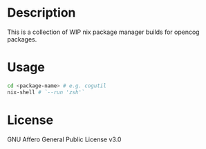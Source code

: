 # Description
This is a collection of WIP nix package manager builds for opencog packages.

# Usage
```bash
cd <package-name> # e.g. cogutil
nix-shell # `--run 'zsh'`
```

# License
GNU Affero General Public License v3.0
